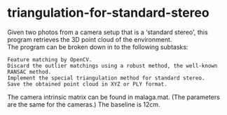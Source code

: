 # triangulation-for-standard-stereo

Given two photos from a camera setup that is a ‘standard stereo', this program retrieves the 3D point cloud of the environment.  
The program can be broken down in to the following subtasks: 

    Feature matching by OpenCV.
    Discard the outlier matchings using a robust method, the well-known RANSAC method.
    Implement the special triangulation method for standard stereo. 
    Save the obtained point cloud in XYZ or PLY format.  

The camera intrinsic matrix can be found in malaga.mat. (The parameters are the same for the cameras.) The baseline is 12cm.